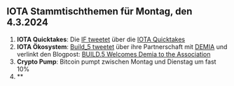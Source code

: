 ## IOTA Stammtischthemen für Montag, den 4.3.2024 

1. **IOTA Quicktakes**: Die [IF tweetet]() über die [IOTA Quicktakes]()
2. **IOTA Ökosystem**: [Build_5 tweetet](https://x.com/build5tech/status/1762379929461874699?s=20) über ihre Partnerschaft mit [DEMIA]() und verlinkt den Blogpost: [BUILD.5 Welcomes Demia to the Association](https://build5.com/blog/demia_collab/)
3. **Crypto Pump**: Bitcoin pumpt zwischen Montag und Dienstag um fast 10%
4. **
